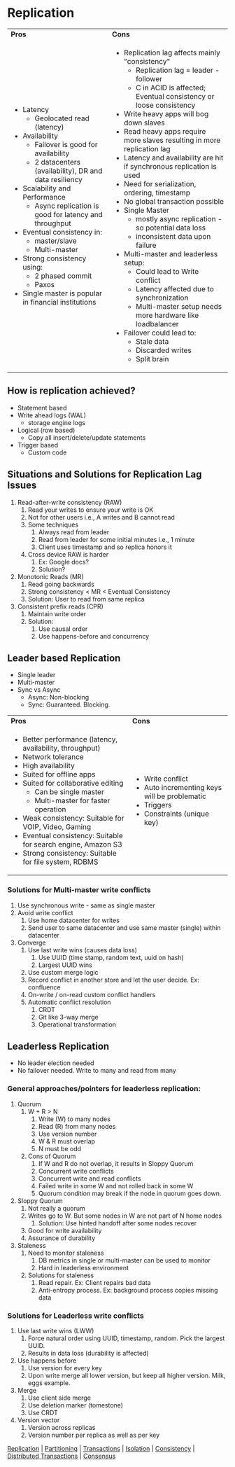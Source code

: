 
# Replication


<table>
  <tr>
   <td><strong>Pros</strong>
   </td>
   <td><strong>Cons</strong>
   </td>
  </tr>
  <tr>
   <td rowspan="13" >
<ul>

<li>Latency
<ul>
<li>Geolocated read (latency)
</li> 
</ul>

<li>Availability
<ul>
<li>Failover is good for availability
<li>2 datacenters (availability), DR and data resiliency 
</li> 
</ul>

<li>Scalability and Performance
<ul>
<li>Async replication is good for latency and throughput
</li>
</ul>

<li>Eventual consistency in:
<ul>
 <li>master/slave
 <li>Multi-master
</li> 
</ul>

<li>Strong consistency using:
<ul>
<li>2 phased commit
<li>Paxos
</li> 
</ul>

<li>Single master is popular in financial institutions

</li>
</ul>
   </td>
   <td rowspan="13" >
<ul>

<li>Replication lag affects mainly "consistency" 
<ul>
<li>Replication lag = leader - follower
<li>C in ACID is affected; Eventual consistency or loose consistency 
</li> 
</ul>


<li>Write heavy apps will bog down slaves
<li>Read heavy apps require more slaves resulting in more replication lag
<li>Latency and availability are hit if synchronous replication is used
<li>Need for serialization, ordering, timestamp
<li>No global transaction possible

<li>Single Master
    <ul>
        <li>mostly async replication - so potential data loss
        <li>inconsistent data upon failure
        </li>
    </ul>
<li>Multi-master and leaderless setup: 
<ul>
 <li>Could lead to Write conflict
<li>Latency affected due to synchronization
<li>Multi-master setup needs more hardware like loadbalancer
</li> 
</ul>


<li>Failover could lead to: 
<ul>
 
<li>Stale data
 
<li>Discarded writes
 
<li>Split brain
</li> 
</ul>
</li> 
</ul>
   </td>
  </tr>
</table>



## How is replication achieved?

* Statement based
* Write ahead logs (WAL)
    * storage engine logs
* Logical (row based)
    * Copy all insert/delete/update statements
* Trigger based
    * Custom code


## Situations and Solutions for Replication Lag Issues


1. Read-after-write consistency (RAW)
    1. Read your writes to ensure your write is OK
    2. Not for other users i.e., A writes and B cannot read
    3. Some techniques
        1. Always read from leader
        2. Read from leader for some initial minutes i.e., 1 minute
        3. Client uses timestamp and so replica honors it
    4. Cross device RAW is harder
        1. Ex: Google docs?
        2. Solution?
3. Monotonic Reads (MR)
    1. Read going backwards
    2. Strong consistency &lt; MR &lt; Eventual Consistency
    3. Solution: User to read from same replica
4. Consistent prefix reads (CPR)
    1. Maintain write order
    2. Solution:
        1. Use causal order
        2. Use happens-before and concurrency


## Leader based Replication



* Single leader
* Multi-master
* Sync vs Async
    * Async: Non-blocking
    * Sync: Guaranteed. Blocking.

<table>
  <tr>
   <td><strong>Pros</strong></td>
   <td><strong>Cons</strong></td>
  </tr>
  <tr>
   <td>
<ul>

<li>Better performance (latency, availability, throughput)

<li>Network tolerance

<li>High availability

<li>Suited for offline apps

<li>Suited for collaborative editing 
<ul>
 
<li>Can be single master
 
<li>Multi-master for faster operation
</li> 
</ul>

<li>Weak consistency: Suitable for VOIP, Video, Gaming
<li>Eventual consistency: Suitable for search engine, Amazon S3
<li>Strong consistency: Suitable for file system, RDBMS
</li>
</ul>
   </td>
   <td>
<ul>

<li>Write conflict

<li>Auto incrementing keys will be problematic

<li>Triggers

<li>Constraints (unique key)
</li>
</ul>
   </td>
  </tr>
</table>



### Solutions for Multi-master write conflicts

1. Use synchronous write - same as single master
2. Avoid write conflict
    1. Use home datacenter for writes
    2. Send user to same datacenter and use same master (single) within datacenter
3. Converge
    1. Use last write wins (causes data loss)
        1. Use UUID (time stamp, random text, uuid on hash)
        2. Largest UUID wins
    2. Use custom merge logic
    3. Record conflict in another store and let the user decide. Ex: confluence
    4. On-write / on-read custom conflict handlers
    5. Automatic conflict resolution
        1. CRDT
        2. Git like 3-way merge
        3. Operational transformation




## Leaderless Replication


* No leader election needed
* No failover needed. Write to many and read from many

### General approaches/pointers for leaderless replication:


1. Quorum
    1. W +  R > N
        1. Write (W) to many nodes
        2. Read (R)  from many nodes
        3. Use version number
        4. W & R must overlap
        5. N must be odd
    2. Cons of Quorum
        1. If W and R do not overlap, it results in Sloppy Quorum
        2. Concurrent write conflicts
        3. Concurrent write and read conflicts
        4. Failed write in some  W and not rolled back in some W
        5. Quorum condition may break if the node in quorum goes down.
3. Sloppy Quorum
    1. Not really a quorum 
    2. Writes go to W. But some nodes in W are not part of N home nodes
        1. Solution: Use hinted handoff after some nodes recover
    3. Good for write availability
    4. Assurance of durability
4. Staleness
    1. Need to monitor staleness
        1. DB metrics in single or multi-master can be used to monitor
        2. Hard in leaderless environment
    2. Solutions for staleness
        1. Read repair. Ex: Client repairs bad data
        2. Anti-entropy process. Ex: background process copies missing data

### Solutions for Leaderless write conflicts

1. Use last write wins (LWW)
    1. Force natural order using UUID, timestamp, random. Pick the largest UUID.
    2. Results in data loss (durability is affected)
2. Use happens before
    1. Use version for every key
    2. Upon write merge all lower version, but keep all higher version. Milk, eggs example.
3. Merge
    1. Use client side merge
    2. Use deletion marker (tomestone)
    3. Use CRDT
4. Version vector
    1. Version across replicas
    2. Version number per replica as well as per key



[Replication](replication.md) | [Partitioning](partitioning.md) | [Transactions](transaction.md) | [Isolation](isolation.md) | [Consistency](consistency.md) | [Distributed Transactions](distributed_transactions.md) | [Consensus](consensus.md)